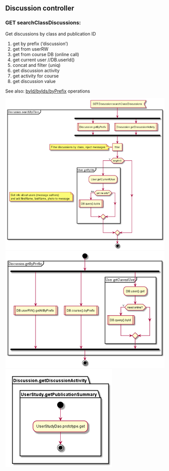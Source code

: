## Discussion controller

### GET searchClassDiscussions:  
Get discussions by class and publication ID

1.  get by prefix (‘discussion’)  
  1.  get from userRW  
  1.  get from course DB (online call)  
  1. get current user  //DB.userId()  
  1. concat and filter (uniq)  
1. get discussion activity  
  1. get activity for course  
  1. get discussion value  


See also: 
[byId/byIds/byPrefix](../dao/common/byIds.png) operations

![searchClassDiscussions](discussion/Discussion_GET_searchClassDiscussions.png)
![Discussion.getByPrefix](discussion/Discussion.getByPrefix.png)
![Discussion.getDiscussionActivity](discussion/Discussion.getDiscussionActivity.png)
